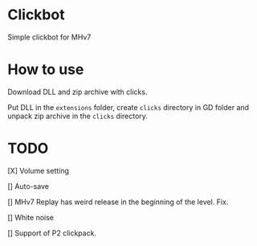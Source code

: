 # Clickbot
Simple clickbot for MHv7

# How to use

Download DLL and zip archive with clicks.

Put DLL in the `extensions` folder, create `clicks` directory in GD folder and unpack zip archive in the `clicks` directory.

# TODO

[X] Volume setting

[] Auto-save

[] MHv7 Replay has weird release in the beginning of the level. Fix.

[] White noise

[] Support of P2 clickpack.
